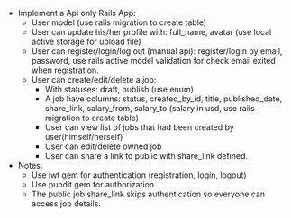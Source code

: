 - Implement a Api only Rails App:
    - User model (use rails migration to create table)
    - User can update his/her profile with: full_name, avatar (use local active storage for upload file)
    - User can register/login/log out (manual api): register/login by email, password, use rails active model validation for check email exited when registration.
    - User can create/edit/delete a job:
        - With statuses: draft, publish (use enum)
        - A job have columns: status, created_by_id, title, published_date, share_link, salary_from, salary_to (salary in usd, use rails migration to create table)
        - User can view list of jobs that had been created by user(himself/herself)
        - User can edit/delete owned job
        - User can share a link to public with share_link defined.
- Notes:
    - Use jwt gem for authentication (registration, login, logout)
    - Use pundit gem for authorization
    - The public job share_link skips authentication so everyone can access job details.